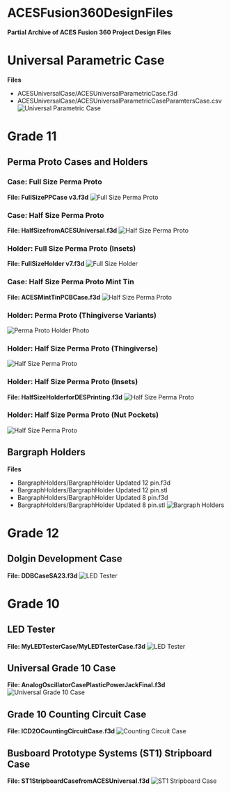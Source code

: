 # ACESFusion360DesignFiles
**Partial Archive of ACES Fusion 360 Project Design Files**

# Universal Parametric Case
**Files**
- ACESUniversalCase/ACESUniversalParametricCase.f3d
- ACESUniversalCase/ACESUniversalParametricCaseParamtersCase.csv
![Universal Parametric Case](images/ACESUniversalCase.png)

# Grade 11
## Perma Proto Cases and Holders

### Case: Full Size Perma Proto
**File: FullSizePPCase v3.f3d**
![Full Size Perma Proto](images/PPFullSizeCase.png)

### Case: Half Size Perma Proto
**File: HalfSizefromACESUniversal.f3d**
![Half Size Perma Proto](images/PPHalfSizeCase.png)

### Holder: Full Size Perma Proto (Insets)
**File: FullSizeHolder v7.f3d**
![Full Size Holder](images/PPFullSizeHolder.png)

### Case: Half Size Perma Proto Mint Tin
**File: ACESMintTinPCBCase.f3d**
![Half Size Perma Proto](images/MintTinPCBandCase.png)

### Holder: Perma Proto (Thingiverse Variants)
![Perma Proto Holder Photo](images/PermaProtoHolders.png)

### Holder: Half Size Perma Proto (Thingiverse)
![Half Size Perma Proto](images/PPHalfSizeHolderInsetsThingiverse.png)

### Holder: Half Size Perma Proto (Insets)
**File: HalfSizeHolderforDESPrinting.f3d**
![Half Size Perma Proto](images/PPHalfSizeHolderInsets.png)

### Holder: Half Size Perma Proto (Nut Pockets)
![Half Size Perma Proto](images/PPHalfSizeHolderNutPockets.png)


## Bargraph Holders
**Files**
- BargraphHolders/BargraphHolder Updated 12 pin.f3d
- BargraphHolders/BargraphHolder Updated 12 pin.stl
- BargraphHolders/BargraphHolder Updated 8 pin.f3d
- BargraphHolders/BargraphHolder Updated 8 pin.stl
![Bargraph Holders](images/BargraphHolders.png)

# Grade 12
## Dolgin Development Case
**File: DDBCaseSA23.f3d**
![LED Tester](images/DolginDevelopmentCase.png)

# Grade 10
## LED Tester
**File: MyLEDTesterCase/MyLEDTesterCase.f3d**
![LED Tester](images/LEDTester.png)

## Universal Grade 10 Case
**File: AnalogOscillatorCasePlasticPowerJackFinal.f3d**
![Universal Grade 10 Case](images/UniversalGrade10Case.png)

## Grade 10 Counting Circuit Case
**File: ICD2OCountingCircuitCase.f3d**
![Counting Circuit Case](images/CountingCircuitCase.png)

## Busboard Prototype Systems (ST1) Stripboard Case
**File: ST1StripboardCasefromACESUniversal.f3d**
![ST1 Stripboard Case](images/StripboardCase.png)
